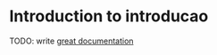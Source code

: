 # Introduction to introducao

TODO: write [great documentation](http://jacobian.org/writing/what-to-write/)
